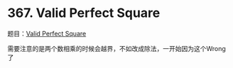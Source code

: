 # 367. Valid Perfect Square

题目：[Valid Perfect Square](https://leetcode.com/problems/valid-perfect-square/description/)

需要注意的是两个数相乘的时候会越界，不如改成除法，一开始因为这个Wrong了